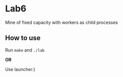 # Lab6

Mine of fixed capacity with workers as child processes

## How to use

Run `make` and `./lab`

**OR**

Use launcher:)